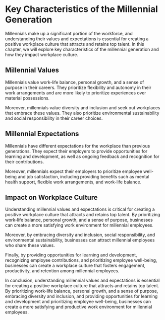 Key Characteristics of the Millennial Generation
=============================================================================================================

Millennials make up a significant portion of the workforce, and understanding their values and expectations is essential for creating a positive workplace culture that attracts and retains top talent. In this chapter, we will explore key characteristics of the millennial generation and how they impact workplace culture.

Millennial Values
-----------------

Millennials value work-life balance, personal growth, and a sense of purpose in their careers. They prioritize flexibility and autonomy in their work arrangements and are more likely to prioritize experiences over material possessions.

Moreover, millennials value diversity and inclusion and seek out workplaces that embrace these values. They also prioritize environmental sustainability and social responsibility in their career choices.

Millennial Expectations
-----------------------

Millennials have different expectations for the workplace than previous generations. They expect their employers to provide opportunities for learning and development, as well as ongoing feedback and recognition for their contributions.

Moreover, millennials expect their employers to prioritize employee well-being and job satisfaction, including providing benefits such as mental health support, flexible work arrangements, and work-life balance.

Impact on Workplace Culture
---------------------------

Understanding millennial values and expectations is critical for creating a positive workplace culture that attracts and retains top talent. By prioritizing work-life balance, personal growth, and a sense of purpose, businesses can create a more satisfying work environment for millennial employees.

Moreover, by embracing diversity and inclusion, social responsibility, and environmental sustainability, businesses can attract millennial employees who share these values.

Finally, by providing opportunities for learning and development, recognizing employee contributions, and prioritizing employee well-being, businesses can create a workplace culture that fosters engagement, productivity, and retention among millennial employees.

In conclusion, understanding millennial values and expectations is essential for creating a positive workplace culture that attracts and retains top talent. By prioritizing work-life balance, personal growth, and a sense of purpose, embracing diversity and inclusion, and providing opportunities for learning and development and prioritizing employee well-being, businesses can create a more satisfying and productive work environment for millennial employees.
